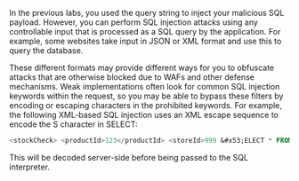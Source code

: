 

In the previous labs, you used the query string to inject your malicious SQL payload. However, you can perform SQL injection attacks using any controllable input that is processed as a SQL query by the application. For example, some websites take input in JSON or XML format and use this to query the database.

These different formats may provide different ways for you to obfuscate attacks that are otherwise blocked due to WAFs and other defense mechanisms. Weak implementations often look for common SQL injection keywords within the request, so you may be able to bypass these filters by encoding or escaping characters in the prohibited keywords. For example, the following XML-based SQL injection uses an XML escape sequence to encode the S character in SELECT:

```sql
<stockCheck> <productId>123</productId> <storeId>999 &#x53;ELECT * FROM information_schema.tables</storeId> </stockCheck>
```

This will be decoded server-side before being passed to the SQL interpreter.